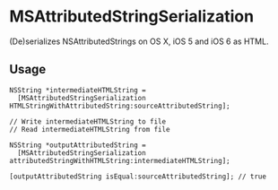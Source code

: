 MSAttributedStringSerialization
==========================

(De)serializes NSAttributedStrings on OS X, iOS 5 and iOS 6 as HTML.

## Usage

```objc
NSString *intermediateHTMLString = 
  [MSAttributedStringSerialization HTMLStringWithAttributedString:sourceAttributedString];

// Write intermediateHTMLString to file
// Read intermediateHTMLString from file

NSString *outputAttributedString =
  [MSAttributedStringSerialization attributedStringWithHTMLString:intermediateHTMLString];

[outputAttributedString isEqual:sourceAttributedString]; // true
```